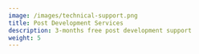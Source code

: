 ```yaml
---
image: /images/technical-support.png
title: Post Development Services
description: 3-months free post development support
weight: 5
---
```

